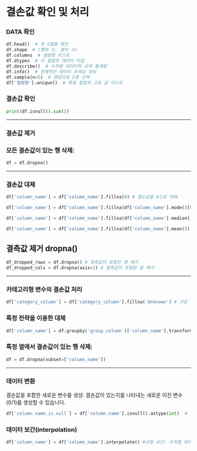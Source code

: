 
결손값 확인 및 처리
=============

### DATA 확인
```py
df.head()  # 첫 5행을 확인
df.shape  # (행의 수, 열의 수)
df.columns  # 컬럼명 리스트
df.dtypes  # 각 컬럼의 데이터 타입
df.describe()  # 수치형 데이터의 요약 통계량
df.info()  # 전체적인 데이터 프레임 정보
df.sample(n=5)  # 랜덤으로 5행 선택
df['컬럼명'].unique()  # 특정 컬럼의 고유 값 리스트
```

### 결손값 확인
```py
print(df.isnull().sum())
```

------------

### 결손값 제거

### 모든 결손값이 있는 행 삭제:

```py
df = df.dropna()  

```

------------

### 결손값 대체

```py
df['column_name'] = df['column_name'].fillna(0) # 결손값을 0으로 대체
```

```py
df['column_name'] = df['column_name'].fillna(df['column_name'].mode()[0]) # 최빈값(most frequent value)으로 대체  
```

```py
df['column_name'] = df['column_name'].fillna(df['column_name'].median()) # 중앙값(median)으로 대체 
```

```py
df['column_name'] = df['column_name'].fillna(df['column_name'].mean()) # 평균값(mean)으로 대체 
```

## 결측값 제거 dropna()
```py
df_dropped_rows = df.dropna() # 결측값이 포함된 행 제거
df_dropped_cols = df.dropna(axis=1) # 결측값이 포함된 열 제거
```
------------

### 카테고리형 변수의 결손값 처리

```py
df['category_column'] = df['category_column'].fillna('Unknown') # 가장 빈번한 카테고리로 대체. 새로운 카테고리(예: "Unknown")를 추가하여 대체
```

### 특정 전략을 이용한 대체

```py
df['column_name'] = df.groupby('group_column')['column_name'].transform(lambda x: x.fillna(x.mean())) #그룹별 평균으로 대체
```

### 특정 열에서 결손값이 있는 행 삭제:

```py
df = df.dropna(subset=['column_name'])

```

------------

### 데이터 변환
결손값을 포함한 새로운 변수를 생성: 결손값이 있는지를 나타내는 새로운 이진 변수(0/1)를 생성할 수 있습니다.
```py
df['column_name_is_null'] = df['column_name'].isnull().astype(int)  # 결손값이 있는지 여부'''를 나타내는 변수 생성
```

### 데이터 보간(interpolation)

```py
df['column_name'] = df['column_name'].interpolate() #선형 보간: 수치형 데이터의 결손값을 인접한 값들로 보간하여 대체합니다.
```

